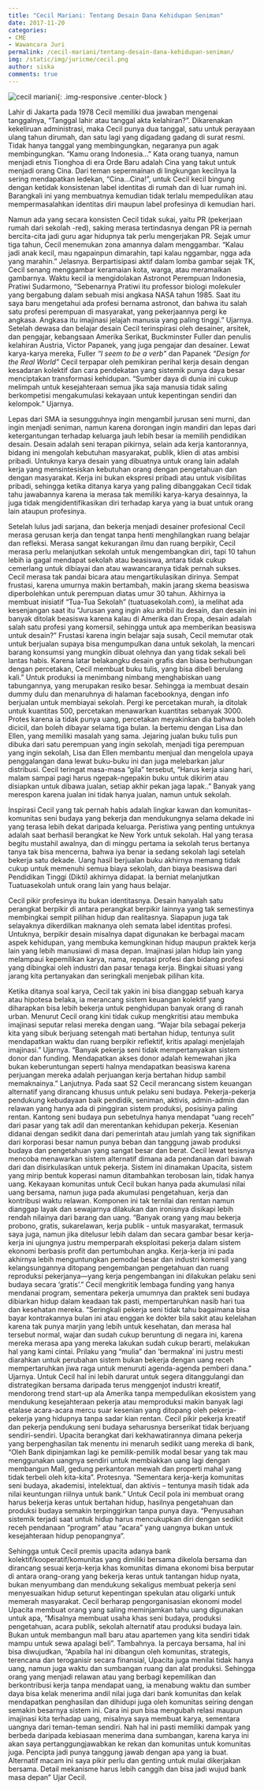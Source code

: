 ```yaml
---
title: "Cecil Mariani: Tentang Desain Dana Kehidupan Seniman"
date: 2017-11-20
categories:
- CME
- Wawancara Juri
permalink: /cecil-mariani/tentang-desain-dana-kehidupan-seniman/
img: /static/img/juricme/cecil.png
author: siska
comments: true
---
```


![cecil mariani](/static/img/juricme/article/Cecil_6.jpg "cecil mariani"){: .img-responsive .center-block }

Lahir di Jakarta pada 1978 Cecil memiliki dua jawaban mengenai tanggalnya, “Tanggal lahir atau tanggal akta kelahiran?”. Dikarenakan kekeliruan administrasi, maka Cecil punya dua tanggal, satu untuk perayaan ulang tahun dirumah, dan satu lagi yang digadang gadang di surat resmi. Tidak hanya tanggal yang membingungkan, negaranya pun agak membingungkan. “Kamu orang Indonesia...” Kata orang tuanya, namun menjadi etnis Tionghoa di era Orde Baru adalah Cina yang takut untuk menjadi orang Cina. Dari teman sepermainan di lingkungan kecilnya Ia sering mendapatkan ledekan, “Cina...Cina!”, untuk Cecil kecil bingung dengan ketidak konsistenan label identitas di rumah dan di luar rumah ini. Barangkali ini yang membuatnya kemudian tidak terlalu mempedulikan atau mempermasalahkan identitas diri maupun label profesinya di kemudian hari.

Namun ada yang secara konsisten Cecil tidak sukai, yaitu PR (pekerjaan rumah dari sekolah -red), saking merasa tertindasnya dengan PR ia pernah bercita-cita jadi guru agar hidupnya tak perlu mengerjakan PR. Sejak umur tiga tahun, Cecil menemukan zona amannya dalam menggambar. “Kalau jadi anak kecil, mau ngapainpun dimarahin, tapi kalau nggambar, ngga ada yang marahin.” Jelasnya. Berpartisipasi aktif dalam lomba gambar sejak TK, Cecil senang menggambar keramaian kota, warga, atau meramaikan gambarnya. Waktu kecil ia mengidolakan Astronot Perempuan Indonesia, Pratiwi Sudarmono, “Sebenarnya Pratiwi itu professor biologi molekuler yang bergabung dalam sebuah misi angkasa NASA tahun 1985. Saat itu saya baru mengetahui ada profesi bernama astronot, dan bahwa itu salah satu profesi perempuan di masyarakat, yang pekerjaannya pergi ke angkasa. Angkasa itu imajinasi jelajah manusia yang paling tinggi.” Ujarnya. Setelah dewasa dan belajar desain Cecil terinspirasi oleh desainer, arsitek, dan pengajar, kebangsaan Amerika Serikat, Buckminster Fuller dan penulis kelahiran Austria, Victor Papanek, yang juga pengajar dan desainer. Lewat karya-karya mereka, Fuller *“I seem to be a verb”* dan Papanek *“Design for the Real World”* Cecil terpapar oleh pemikiran perihal kerja desain dengan kesadaran kolektif dan cara pendekatan yang sistemik punya daya besar menciptakan transformasi kehidupan. “Sumber daya di dunia ini cukup melimpah untuk kesejahteraan semua jika saja manusia tidak saling berkompetisi mengakumulasi kekayaan untuk kepentingan sendiri dan kelompok.” Ujarnya. 
 
Lepas dari SMA ia sesungguhnya ingin mengambil jurusan seni murni, dan ingin menjadi seniman, namun karena dorongan ingin mandiri dan lepas dari ketergantungan terhadap keluarga jauh lebih besar ia memilih pendidikan desain. Desain adalah seni terapan pikirnya, selain ada kerja kantorannya, bidang ini mengolah kebutuhan masyarakat, publik, klien di atas ambisi pribadi. Untuknya karya desain yang dibuatnya untuk orang lain adalah kerja yang mensintesiskan kebutuhan orang dengan pengetahuan dan dengan masyarakat. Kerja ini bukan ekspresi pribadi atau untuk visibilitas pribadi, sehingga ketika ditanya karya yang paling dibanggakan Cecil tidak tahu jawabannya karena ia merasa tak memiliki karya-karya desainnya, Ia juga tidak mengidentifikasikan diri terhadap karya yang ia buat untuk orang lain ataupun profesinya.
 
Setelah lulus jadi sarjana, dan bekerja menjadi desainer profesional Cecil merasa gerusan kerja dan tengat tanpa henti menghilangkan ruang belajar dan refleksi. Merasa sangat kekurangan ilmu dan ruang berpikir, Cecil merasa perlu melanjutkan sekolah untuk mengembangkan diri, tapi 10 tahun lebih ia gagal mendapat sekolah atau beasiswa, antara tidak cukup cemerlang untuk dibiayai dan atau wawancaranya tidak pernah sukses. Cecil merasa tak pandai bicara atau mengartikulasikan dirinya. Sempat frustasi, karena umurnya makin bertambah, makin jarang skema beasiswa diperbolehkan untuk perempuan diatas umur 30 tahun. Akhirnya ia membuat inisiatif “Tua-Tua Sekolah” (tuatuasekolah.com), ia melihat ada kesenjangan saat itu “Jurusan yang ingin aku ambil itu desain, dan desain ini banyak ditolak beasiswa karena kalau di Amerika dan Eropa, desain adalah salah satu profesi yang komersil, sehingga untuk apa memberikan beasiswa untuk desain?” Frustasi karena ingin belajar saja susah, Cecil memutar otak untuk berjualan supaya bisa mengumpulkan dana untuk sekolah, Ia mencari barang konsumsi yang mungkin dibuat olehnya dan yang tidak sekali beli lantas habis. Karena latar belakangku desain grafis dan biasa berhubungan dengan percetakan, Cecil membuat buku tulis, yang bisa dibeli berulang kali.” Untuk produksi ia menimbang nimbang menghabiskan uang tabungannya, yang merupakan resiko besar. Sehingga ia membuat desain dummy dulu dan menaruhnya di halaman facebooknya, dengan info berjualan untuk membiayai sekolah. Pergi ke percetakan murah, ia ditolak untuk kuantitas 500, percetakan menawarkan kuantitas sebanyak 3000. Protes karena ia tidak punya uang, percetakan meyakinkan dia bahwa boleh dicicil, dan boleh dibayar selama tiga bulan.  Ia bertemu dengan Lisa dan Ellen, yang memiliki masalah yang sama. Jejaring jualan buku tulis pun dibuka dari satu perempuan yang ingin sekolah, menjadi tiga perempuan yang ingin sekolah, Lisa dan Ellen membantu menjual dan mengelola upaya penggalangan dana lewat buku-buku ini dan juga melebarkan jalur distribusi. Cecil teringat masa-masa “gila” tersebut, “Harus kerja siang hari, malam sampai pagi harus ngepak-ngepakin buku untuk dikirim atau disiapkan untuk dibawa jualan, setiap akhir pekan jaga lapak..” Banyak yang merespon karena jualan ini tidak hanya jualan, namun untuk sekolah.
 
Inspirasi Cecil yang tak pernah habis adalah lingkar kawan dan komunitas-komunitas seni budaya yang bekerja dan mendukungnya selama dekade ini yang terasa lebih dekat daripada keluarga. Peristiwa yang penting untuknya adalah saat berhasil berangkat ke New York untuk sekolah. Hal yang terasa begitu mustahil awalnya, dan di minggu pertama ia sekolah terus bertanya tanya tak bisa mencerna, bahwa iya benar ia sedang sekolah lagi setelah bekerja satu dekade. Uang hasil berjualan buku akhirnya memang tidak cukup untuk memenuhi semua biaya sekolah, dan biaya beasiswa dari Pendidikan Tinggi (Dikti) akhirnya didapat. Ia berniat melanjutkan Tuatuasekolah untuk orang lain yang haus belajar.
 
Cecil pikir profesinya itu bukan identitasnya. Desain hanyalah satu perangkat berpikir di antara perangkat berpikir lainnya yang tak semestinya membingkai sempit pilihan hidup dan realitasnya. Siapapun juga tak selayaknya dikerdilkan maknanya oleh semata label identitas profesi. Untuknya, berpikir desain misalnya dapat digunakan ke berbagai macam aspek kehidupan, yang membuka kemungkinan hidup maupun praktek kerja lain yang lebih manusiawi di masa depan. Imajinasi jalan hidup lain yang melampaui kepemilikan karya, nama, reputasi profesi dan bidang profesi yang dibingkai oleh industri dan pasar tenaga kerja. Bingkai situasi yang jarang kita pertanyakan dan seringkali menjebak pilihan kita.
 
Ketika ditanya soal karya, Cecil tak yakin ini bisa dianggap sebuah karya atau hipotesa belaka, ia merancang sistem keuangan kolektif yang diharapkan bisa lebih bekerja untuk penghidupan banyak orang di ranah urban. Menurut Cecil orang kini tidak cukup mengkritisi atau membuka imajinasi seputar relasi mereka dengan uang. “Wajar bila sebagai pekerja kita yang sibuk berjuang setengah mati bertahan hidup, tentunya sulit mendapatkan waktu dan ruang berpikir reflektif, kritis apalagi menjelajah imajinasi.” Ujarnya. “Banyak pekerja seni tidak mempertanyakan sistem donor dan funding. Mendapatkan akses donor adalah kemewahan jika bukan keberuntungan seperti halnya mendapatkan beasiswa karena perjuangan mereka adalah perjuangan kerja bertahan hidup sambil memaknainya.” Lanjutnya. Pada saat S2 Cecil merancang sistem keuangan alternatif yang dirancang khusus untuk pelaku seni budaya. Pekerja-pekerja pendukung kebudayaan baik pendidik, seniman, aktivis, admin-admin dan relawan yang hanya ada di pinggiran sistem produksi, posisinya paling rentan. Kantong seni budaya pun sebetulnya hanya mendapat “uang receh” dari pasar  yang tak adil dan merentankan kehidupan pekerja. Kesenian didanai dengan sedikit dana dari pemerintah atau jumlah yang tak signifikan dari korporasi besar namun punya beban dan tanggung jawab produksi budaya dan pengetahuan yang sangat besar dan berat. Cecil lewat tesisnya mencoba menawarkan sistem alternatif dimana ada pendanaan dari bawah dari dan disirkulasikan untuk pekerja. Sistem ini dinamakan Upacita, sistem yang mirip bentuk koperasi namun ditambahkan terobosan lain, tidak hanya uang. Kekayaan komunitas untuk Cecil bukan hanya pada akumulasi nilai uang bersama, namun juga pada akumulasi pengetahuan, kerja dan kontribusi waktu relawan. Komponen ini tak ternilai dan rentan namun dianggap layak dan sewajarnya dilakukan dan ironisnya disikapi lebih rendah nilainya dari barang dan uang. “Banyak orang yang mau bekerja probono, gratis, sukarelawan, kerja publik - untuk masyarakat, termasuk saya juga, namun jika ditelusur lebih dalam dan secara gambar besar kerja-kerja ini ujungnya justru memperparah eksploitasi pekerja dalam sistem ekonomi berbasis profit dan pertumbuhan angka. Kerja-kerja ini pada akhirnya lebih menguntungkan pemodal besar dan industri komersil yang kelangsungannya ditopang pengembangan pengetahuan dan ruang reproduksi pekerjanya—yang kerja pengembangan ini dilakukan pelaku seni budaya secara ‘gratis’.” Cecil mengkritik lembaga funding yang hanya mendanai program, sementara pekerja umumnya dan praktek seni budaya dibiarkan hidup dalam keadaan tak pasti, mempertaruhkan nasib hari tua dan kesehatan mereka. “Seringkali pekerja seni tidak tahu bagaimana bisa bayar kontrakannya bulan ini atau enggan ke dokter bila sakit atau kelelahan karena tak punya marjin yang lebih untuk kesehatan, dan merasa hal tersebut normal, wajar dan sudah cukup beruntung di negara ini, karena mereka merasa apa yang mereka lakukan sudah cukup berarti, melakukan hal yang kami cintai. Prilaku yang “mulia” dan ‘bermakna’ ini justru mesti diarahkan untuk perubahan sistem bukan bekerja dengan uang receh mempertaruhkan jiwa raga untuk menuruti agenda-agenda pemberi dana.” Ujarnya. Untuk Cecil hal ini lebih darurat untuk segera ditanggulangi dan distrategikan bersama daripada terus menggenjot industri kreatif, mendorong trend start-up ala Amerika tanpa mempedulikan ekosistem yang mendukung kesejahteraan pekerja atau memproduksi makin banyak lagi etalase acara-acara mercu suar kesenian yang ditopang oleh pekerja-pekerja yang hidupnya tanpa sadar kian rentan. Cecil pikir pekerja kreatif dan pekerja pendukung seni budaya seharusnya berserikat tidak berjuang sendiri-sendiri. Upacita berangkat dari kekhawatirannya dimana pekerja yang berpenghasilan tak menentu ini menaruh sedikit uang mereka di bank, “Oleh Bank dipinjamkan lagi ke pemilik-pemilik modal besar yang tak mau menggunakan uangnya sendiri untuk membiakkan uang lagi dengan membangun Mall, gedung perkantoran mewah dan properti mahal yang tidak terbeli oleh kita-kita”. Protesnya. “Sementara kerja-kerja komunitas seni budaya, akademisi, intelektual, dan aktivis – tentunya masih tidak ada nilai keuntungan riilnya untuk bank.” Untuk Cecil pola ini membuat orang harus bekerja keras untuk bertahan hidup, hasilnya pengetahuan dan produksi budaya semakin terpinggirkan tanpa punya daya. “Penyusahan sistemik terjadi saat untuk hidup harus mencukupkan diri dengan sedikit receh pendanaan “program” atau “acara” yang uangnya bukan untuk kesejahteraan hidup penopangnya”.
 
Sehingga untuk Cecil premis upacita adanya bank kolektif/kooperatif/komunitas yang dimiliki bersama dikelola bersama dan dirancang sesuai kerja-kerja khas komunitas dimana ekonomi bisa berputar di antara orang-orang yang bekerja keras untuk tantangan hidup nyata, bukan menyumbang dan mendukung sekaligus membuat pekerja seni menyesuaikan hidup seturut kepentingan spekulan atau oligarki untuk memerah masyarakat. Cecil berharap pengorganisasian ekonomi model Upacita membuat orang yang saling meminjamkan tahu uang digunakan untuk apa, “Misalnya membuat usaha khas seni budaya, produksi pengetahuan, acara publik, sekolah alternatif atau produksi budaya lain. Bukan untuk membangun mall baru atau apartemen yang kita sendiri tidak mampu untuk sewa apalagi beli”. Tambahnya. Ia percaya bersama, hal ini bisa diwujudkan, “Apabila hal ini dibangun oleh komunitas, strategis, terencana dan teroganisir secara finansial, Upacita juga menilai tidak hanya uang, namun juga waktu dan sumbangan ruang dan alat produksi. Sehingga orang yang menjadi relawan atau yang berbagi kepemilikan dan berkontribusi kerja tanpa mendapat uang, ia menabung waktu dan sumber daya bisa kelak menerima andil nilai juga dari bank komunitas dan kelak mendapatkan penghasilan dan dihidupi juga oleh komunitas seiring dengan semakin besarnya sistem ini. Cara ini pun bisa mengubah relasi maupun imajinasi kita terhadap uang, misalnya saya membuat karya, sementara uangnya dari teman-teman sendiri. Nah hal ini pasti memiliki dampak yang berbeda daripada kebiasaan menerima dana sumbangan, karena karya ini akan saya pertanggungjawabkan ke rekan dan komunitas untuk komunitas juga. Pencipta jadi punya tanggung jawab dengan apa yang ia buat. Alternatif macam ini saya pikir perlu dan genting untuk mulai dikerjakan bersama. Detail mekanisme harus lebih canggih dan bisa jadi wujud bank masa depan” Ujar Cecil.

